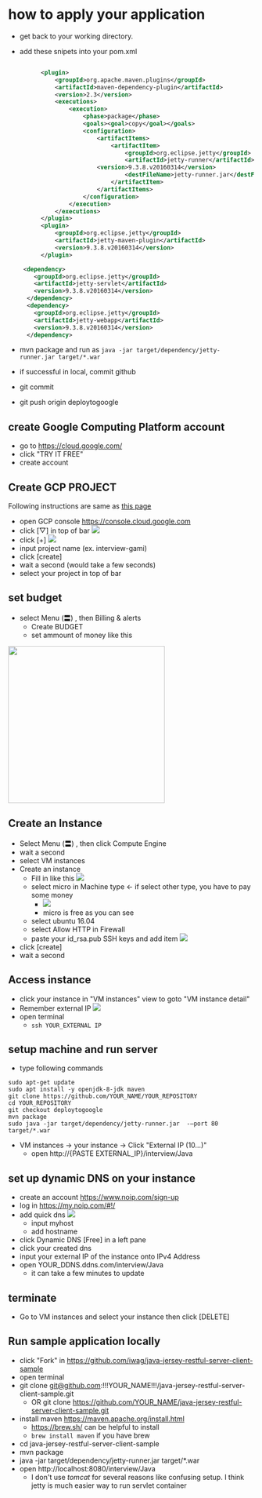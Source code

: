 # how to apply your application 
- get back to your working directory.
- add these snipets into your pom.xml
  ```xml

		<plugin>
			<groupId>org.apache.maven.plugins</groupId>
			<artifactId>maven-dependency-plugin</artifactId>
			<version>2.3</version>
			<executions>
				<execution>
					<phase>package</phase>
					<goals><goal>copy</goal></goals>
					<configuration>
						<artifactItems>
							<artifactItem>
								<groupId>org.eclipse.jetty</groupId>
								<artifactId>jetty-runner</artifactId>
				        <version>9.3.8.v20160314</version>
								<destFileName>jetty-runner.jar</destFileName>
							</artifactItem>
						</artifactItems>
					</configuration>
				</execution>
			</executions>
		</plugin>
		<plugin>
			<groupId>org.eclipse.jetty</groupId>
			<artifactId>jetty-maven-plugin</artifactId>
			<version>9.3.8.v20160314</version>
		</plugin>
  ```
  
  ```xml
   <dependency>
      <groupId>org.eclipse.jetty</groupId>
      <artifactId>jetty-servlet</artifactId>
      <version>9.3.8.v20160314</version>
    </dependency>
    <dependency>
      <groupId>org.eclipse.jetty</groupId>
      <artifactId>jetty-webapp</artifactId>
      <version>9.3.8.v20160314</version>
    </dependency>
   ```
- mvn package and run as `java -jar target/dependency/jetty-runner.jar target/*.war` 
- if successful in local, commit github
- git commit 
- git push origin deploytogoogle


## create Google Computing Platform account
- go to https://cloud.google.com/
- click "TRY IT FREE"
- create account

## Create GCP PROJECT
Following instructions are same as [this page](https://cloud.google.com/compute/docs/quickstart-linux)
- open GCP console https://console.cloud.google.com
- click [▽] in top of bar <img src="https://i.gyazo.com/f3ed63049158433f9bb037d0b283dcb6.png"  />
- click [+] <img src="https://i.gyazo.com/594d23f0b5c29fc780568a6a711c9ccb.png"  />
- input project name (ex. interview-gami)
- click [create]
- wait a second (would take a few seconds)
- select your project in top of bar

## set budget
- select Menu (〓) , then Billing & alerts
  -  Create BUDGET
  - set ammount of money like this
 <img src="https://i.gyazo.com/cfb95da3a13ae2993e6f033de7a3f17b.png" width="320px"/>

## Create an Instance
- Select Menu (〓) , then click Compute Engine
- wait a second
- select VM instances
- Create an instance
  - Fill in like this <img src="https://i.gyazo.com/6c9e6d857cad9cd4e0e6cd7c4dbf1f4e.png" />
  - select micro in Machine type <- if select other type, you have to pay some money
    - <img src="https://i.gyazo.com/6935c7f9aa8d105de28cb62df3a842d7.png" />
    - micro is free as you can see
  - select ubuntu 16.04
  - select Allow HTTP  in  Firewall
  - paste your id_rsa.pub SSH keys and add item <img src="https://i.gyazo.com/46ae1a4856a4f8b11a38e05561e83422.png" />
- click [create]
- wait a second

## Access instance 
- click your instance in "VM instances" view to goto "VM instance detail"
- Remember external IP <img src="https://i.gyazo.com/ddf640b9ef2ae4eb2392d1b3e00db7fb.png" />
- open terminal
  - `ssh YOUR_EXTERNAL IP`

## setup machine and run server
- type following commands

```
sudo apt-get update
sudo apt install -y openjdk-8-jdk maven
git clone https://github.com/YOUR_NAME/YOUR_REPOSITORY
cd YOUR_REPOSITORY
git checkout deploytogoogle
mvn package
sudo java -jar target/dependency/jetty-runner.jar  -—port 80  target/*.war
```

- VM instances -> your instance ->  Click "External IP (10…)"
  - open http://{PASTE EXTERNAL_IP}/interview/Java

## set up dynamic DNS on your instance

- create an account https://www.noip.com/sign-up
- log in https://my.noip.com/#!/
- add quick dns <img src="https://i.gyazo.com/25909a386ec323f763600a024a839932.png" />
  - input myhost
  - add hostname
- click Dynamic DNS [Free] in a left pane
- click your created dns
- input your external IP of the instance onto IPv4 Address
- open YOUR_DDNS.ddns.com/interview/Java
  - it can take a few minutes to update 

## terminate
- Go to VM instances and select your instance then click [DELETE]

## Run sample application locally
- click "Fork" in https://github.com/iwag/java-jersey-restful-server-client-sample
- open terminal
- git clone git@github.com:!!!YOUR_NAME!!!/java-jersey-restful-server-client-sample.git
  - OR git clone https://github.com/YOUR_NAME/java-jersey-restful-server-client-sample.git
- install maven https://maven.apache.org/install.html
  - https://brew.sh/ can be helpful to install
  - `brew install maven` if you have brew
- cd java-jersey-restful-server-client-sample
- mvn package
- java -jar target/dependency/jetty-runner.jar target/*.war
- open http://localhost:8080/interview/Java
  - I don't use _tomcat_ for several reasons like confusing setup. I think jetty is much easier way to run servlet container


